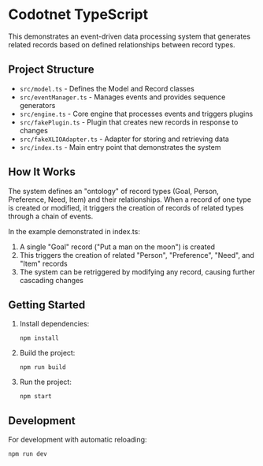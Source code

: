 # Codotnet TypeScript

This demonstrates an event-driven data processing system that generates related records based on defined relationships between record types.

## Project Structure

- `src/model.ts` - Defines the Model and Record classes
- `src/eventManager.ts` - Manages events and provides sequence generators
- `src/engine.ts` - Core engine that processes events and triggers plugins
- `src/fakePlugin.ts` - Plugin that creates new records in response to changes
- `src/fakeXLIOAdapter.ts` - Adapter for storing and retrieving data
- `src/index.ts` - Main entry point that demonstrates the system

## How It Works

The system defines an "ontology" of record types (Goal, Person, Preference, Need, Item) and their relationships. When a record of one type is created or modified, it triggers the creation of records of related types through a chain of events.

In the example demonstrated in index.ts:
1. A single "Goal" record ("Put a man on the moon") is created
2. This triggers the creation of related "Person", "Preference", "Need", and "Item" records
3. The system can be retriggered by modifying any record, causing further cascading changes

## Getting Started

1. Install dependencies:
   ```
   npm install
   ```

2. Build the project:
   ```
   npm run build
   ```

3. Run the project:
   ```
   npm start
   ```

## Development

For development with automatic reloading:
```
npm run dev
```
